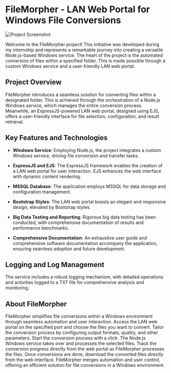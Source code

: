 # FileMorpher - LAN Web Portal for Windows File Conversions

![Project Screenshot](screenshot.png)

Welcome to the FileMorpher project! This initiative was developed during my internship and represents a remarkable journey into creating a versatile Node.js-based Windows service. The heart of the project is the automated conversion of files within a specified folder. This is made possible through a custom Windows service and a user-friendly LAN web portal.

## Project Overview

FileMorpher introduces a seamless solution for converting files within a designated folder. This is achieved through the orchestration of a Node.js Windows service, which manages the entire conversion process. Meanwhile, an ExpressJS-powered LAN web portal, designed using EJS, offers a user-friendly interface for file selection, configuration, and result retrieval.

## Key Features and Technologies

- **Windows Service**: Employing Node.js, the project integrates a custom Windows service, driving file conversion and transfer tasks.

- **ExpressJS and EJS**: The ExpressJS framework enables the creation of a LAN web portal for user interaction. EJS enhances the web interface with dynamic content rendering.

- **MSSQL Database**: The application employs MSSQL for data storage and configuration management.

- **Bootstrap Styles**: The LAN web portal boasts an elegant and responsive design, elevated by Bootstrap styles.

- **Big Data Testing and Reporting**: Rigorous big data testing has been conducted, with comprehensive documentation of results and performance benchmarks.

- **Comprehensive Documentation**: An exhaustive user guide and comprehensive software documentation accompany the application, ensuring seamless adoption and future development.

## Logging and Log Management

The service includes a robust logging mechanism, with detailed operations and activities logged to a TXT file for comprehensive analysis and monitoring.

## About FileMorpher

FileMorpher simplifies file conversions within a Windows environment through seamless automation and user interaction. Access the LAN web portal on the specified port and choose the files you want to convert. Tailor the conversion process by configuring output formats, quality, and other parameters. Start the conversion process with a click. The Node.js Windows service takes over and processes the selected files. Track the conversion progress directly from the web portal as FileMorpher processes the files. Once conversions are done, download the converted files directly from the web interface. FileMorpher merges automation and user control, offering an efficient solution for file conversions in a Windows environment.
